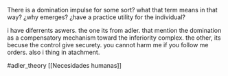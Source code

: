 There is a domination impulse for some sort? what that term means in that way? ¿why emerges? ¿have a practice utility for the individual?

i have diferrents aswers. the one its from adler. that mention the domination as a compensatory mechanism toward the inferiority complex. the other, its becuse the control give securety. you cannot harm me if you follow me orders. also i thing in atachment.

#adler_theory 
[[Necesidades humanas]]

